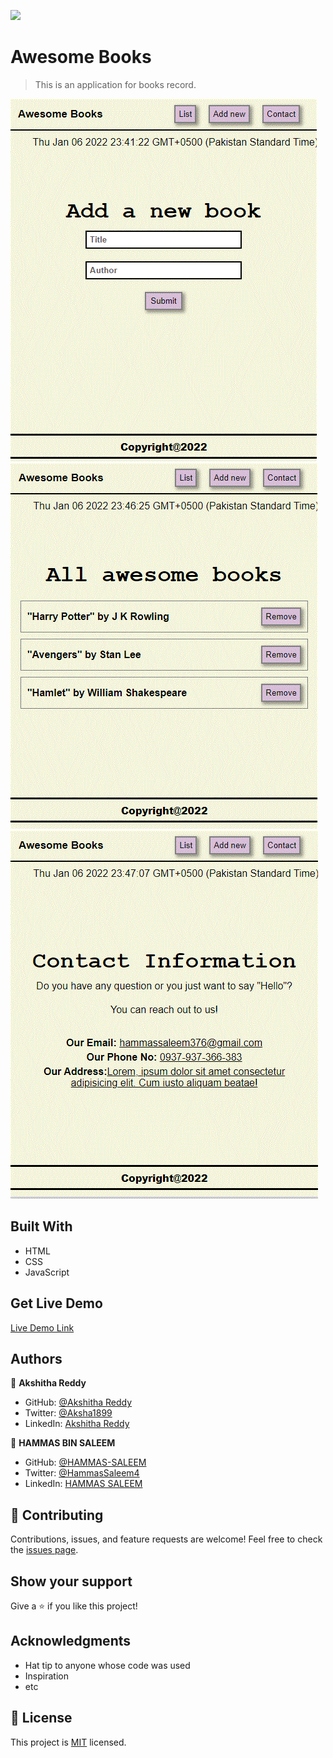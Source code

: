 ![](https://img.shields.io/badge/Microverse-blueviolet)

# Awesome Books

> This is an application for books record.

![screenshot](./images/add_page.GIF)
![screenshot](./images/books_list.GIF)
![screenshot](./images/contact_page.GIF)

## Built With

- HTML
- CSS
- JavaScript

## Get Live Demo

[Live Demo Link](https://hammas-saleem.github.io/Awesome_Books)

## Authors

👤 **Akshitha Reddy**
- GitHub: [@Akshitha Reddy](https://github.com/AkshithaReddy1899)
- Twitter: [@Aksha1899](https://twitter.com/Aksha1899?t=S0sv7-gPWSxN-RzjIAz4rw&s=09)
- LinkedIn: [Akshitha Reddy](https://www.linkedin.com/in/akshitha-reddy-716944198/)

👤 **HAMMAS BIN SALEEM**
- GitHub: [@HAMMAS-SALEEM](https://github.com/HAMMAS-SALEEM)
- Twitter: [@HammasSaleem4](https://twitter.com/HammasSaleem4)
- LinkedIn: [HAMMAS SALEEM](https://www.linkedin.com/in/hammas-saleem)

## 🤝 Contributing
Contributions, issues, and feature requests are welcome!
Feel free to check the [issues page](../../issues/).

## Show your support
Give a ⭐️ if you like this project!

## Acknowledgments
- Hat tip to anyone whose code was used
- Inspiration
- etc

## 📝 License
This project is [MIT](./MIT.md) licensed.
